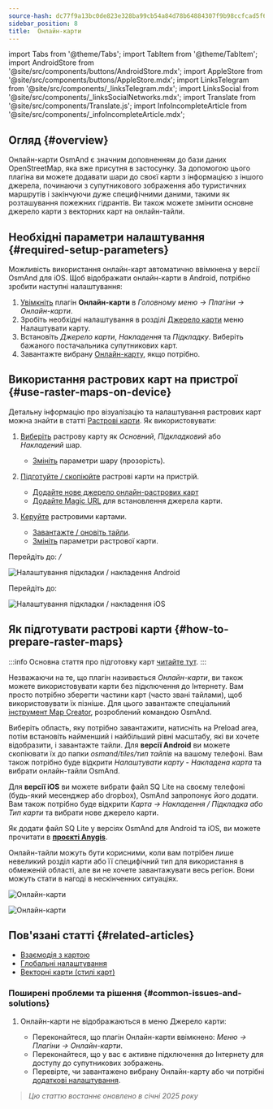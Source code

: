 ```yaml
---
source-hash: dc77f9a13bc0de823e328ba99cb54a84d78b64884307f9b98ccfcad5f6c1e73e
sidebar_position: 8
title:  Онлайн-карти
---
```

import Tabs from '@theme/Tabs';
import TabItem from '@theme/TabItem';
import AndroidStore from '@site/src/components/buttons/AndroidStore.mdx';
import AppleStore from '@site/src/components/buttons/AppleStore.mdx';
import LinksTelegram from '@site/src/components/_linksTelegram.mdx';
import LinksSocial from '@site/src/components/_linksSocialNetworks.mdx';
import Translate from '@site/src/components/Translate.js';
import InfoIncompleteArticle from '@site/src/components/_infoIncompleteArticle.mdx';



## Огляд {#overview}

Онлайн-карти OsmAnd є значним доповненням до бази даних OpenStreetMap, яка вже присутня в застосунку. За допомогою цього плагіна ви можете додавати шари до своєї карти з інформацією з іншого джерела, починаючи з супутникового зображення або туристичних маршрутів і закінчуючи дуже специфічними даними, такими як розташування пожежних гідрантів. Ви також можете змінити основне джерело карти з векторних карт на онлайн-тайли.


## Необхідні параметри налаштування {#required-setup-parameters}

Можливість використання онлайн-карт автоматично ввімкнена у версії OsmAnd для iOS. Щоб відображати онлайн-карти в Android, потрібно зробити наступні налаштування:

1. [Увімкніть](../plugins/index.md#enable--disable) плагін **Онлайн-карти** в *Головному меню → Плагіни → Онлайн-карти*.
2. Зробіть необхідні налаштування в розділі [Джерело карти](../map/raster-maps.md#select-raster-maps) меню Налаштувати карту.
3. Встановіть *Джерело карти*, *Накладення* та *Підкладку*. Виберіть бажаного постачальника супутникових карт.
4. Завантажте вибрану [Онлайн-карту](#how-to-prepare-raster-maps), якщо потрібно.


## Використання растрових карт на пристрої {#use-raster-maps-on-device}

Детальну інформацію про візуалізацію та налаштування растрових карт можна знайти в статті [Растрові карти](../map/raster-maps.md). Як використовувати:

1. [Виберіть](../map/raster-maps.md#select-raster-maps) растрову карту як *Основний*, *Підкладковий* або *Накладений* шар.
    - [Змініть](../map/raster-maps.md#how-to-use-raster-maps) параметри шару (прозорість).

2. [Підготуйте / скопіюйте](../map/raster-maps.md#prepare--copy-raster-maps-to-device) растрові карти на пристрій.
    - [Додайте нове джерело онлайн-растрових карт](../map/raster-maps.md#add-new-online-raster-map-source)
    - [Додайте Magic URL](../map/raster-maps.md#magic-url-to-install-map-source) для встановлення джерела карти.

3. [Керуйте](../map/raster-maps.md#manage-raster-maps) растровими картами.
    - [Завантажте / оновіть тайли](../map/raster-maps.md#download--update-tiles).
    - [Змініть](../map/raster-maps.md#change-raster-map-parameters) параметри растрової карти.


<Tabs groupId="operating-systems">

<TabItem value="android" label="Android">  

Перейдіть до: *<Translate android="true" ids="shared_string_menu,configure_map,layer_overlay"/> / <Translate android="true" ids="layer_underlay"/>*

![Налаштування підкладки / накладення Android](@site/static/img/plugins/online-maps/config-underlay-overlay-android.png)

</TabItem>

<TabItem value="ios" label="iOS">  

Перейдіть до: *<Translate ios="true" ids="shared_string_menu,configure_map,map_settings_overunder"/>*

![Налаштування підкладки / накладення iOS](@site/static/img/plugins/online-maps/config-underlay-overlay-ios.png)

</TabItem>

</Tabs>


## Як підготувати растрові карти {#how-to-prepare-raster-maps}

:::info
Основна стаття про підготовку карт [читайте тут](https://docs.osmand.net/docs/technical/map-creation/create-offline-maps-yourself#raster-maps-advanced).
:::

Незважаючи на те, що плагін називається *Онлайн-карти*, ви також можете використовувати карти без підключення до Інтернету. Вам просто потрібно зберегти частини карт (часто звані тайлами), щоб використовувати їх пізніше. Для цього завантажте спеціальний [інструмент Map Creator](http://download.osmand.net/latest-night-build/OsmAndMapCreator-main.zip), розроблений командою OsmAnd.

Виберіть область, яку потрібно завантажити, натисніть на Preload area, потім встановіть найменший і найбільший рівні масштабу, які ви хочете відобразити, і завантажте тайли.
Для <b>версії Android</b> ви можете скопіювати їх до папки <i>osmand/tiles/*тип тайлів*</i> на вашому телефоні. Вам також потрібно буде відкрити <i>Налаштувати карту - Накладена карта</i> та вибрати онлайн-тайли OsmAnd.

Для <b>версії iOS</b> ви можете вибрати файл SQ Lite на своєму телефоні (будь-який месенджер або dropbox), OsmAnd запропонує його додати. Вам також потрібно буде відкрити <i>Карта → Накладення / Підкладка або Тип карти</i> та вибрати нове джерело карти.

Як додати файл SQ Lite у версіях OsmAnd для Android та iOS, ви можете прочитати в <a href="https://anygis.ru/Web/Html/Osmand_en"><b>проєкті Anygis</b></a>.


Онлайн-тайли можуть бути корисними, коли вам потрібен лише невеликий розділ карти або її специфічний тип для використання в обмеженій області, але ви не хочете завантажувати весь регіон. Вони можуть стати в нагоді в нескінченних ситуаціях.

![Онлайн-карти](@site/static/img/plugins/online-maps/map_creator.jpg)

![Онлайн-карти](@site/static/img/plugins/online-maps/map_creator_menu.jpg)


## Пов'язані статті {#related-articles}

- [Взаємодія з картою](../../user/map/interact-with-map.md)
- [Глобальні налаштування](../../user/personal/global-settings.md)
- [Векторні карти (стилі карт)](../../user/map/vector-maps.md)

### Поширені проблеми та рішення {#common-issues-and-solutions}

1. Онлайн-карти не відображаються в меню Джерело карти:  
  
    - Переконайтеся, що плагін Онлайн-карти ввімкнено: *Меню → Плагіни → Онлайн-карти*.  
    - Переконайтеся, що у вас є активне підключення до Інтернету для доступу до супутникових зображень.  
    - Перевірте, чи завантажено вибрану Онлайн-карту або чи потрібні [додаткові налаштування](../map/raster-maps.md#select-raster-maps).

> *Цю статтю востаннє оновлено в січні 2025 року*